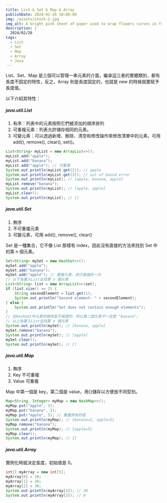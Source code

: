 ```yaml
---
title: List & Set & Map & Array
publishDate: 2024-02-26 10:00:00
img: /assets/stock-2.jpg
img_alt: A bright pink sheet of paper used to wrap flowers curves in front of rich blue background
description: |
  2024/02/26
tags:
  - List
  - Set
  - Map
  - Array
  - Java
---
```


List、Set、Map 是三個可以管理一串元素的介面，繼承這三者的實體類別，都有長度不固定的特性，反之，Array 則是長度固定的，也就是 new 的時候就要賦予長度值。

以下介紹其特性：

##### java.util.List

1. 有序：列表中的元素按照它們被添加的順序排列
2. 可重複元素：列表允許儲存相同的元素。
3. 可變元素：可以透過新增、刪除、清空和修改操作來修改清單中的元素。可用 add(), remove(), clear(), set()。

```java
List<String> myList = new ArrayList<>();
myList.add("apple");
myList.add("banana");
myList.add("apple"); // 可重複
System.out.println(myList.get(2)); // apple
System.out.println(myList.get(3)); // out of bound error
System.out.println(myList); // [apple, banana, apple]
myList.remove("banana");
System.out.println(myList); // [apple, apple]
myList.clear();
System.out.println(myList); // []
```

##### java.util.Set

1. 無序
2. 不可重複元素
3. 可變元素，可用 add(), remove(), clear()

Set 是一種集合，它不像 List 那樣有 index，因此沒有直接的方法來找到 Set 中的第 n 個元素。

```java
Set<String> mySet = new HashSet<>();
mySet.add("apple");
mySet.add("banana");
mySet.add("apple"); // 重複元素，但只會儲存一次
// 以下為塞入List去找第 n 個元素
List<String> list = new ArrayList<>(set);
if (list.size() >= 2) {
    String secondElement = list.get(1);
    System.out.println("Second element: " + secondElement);
} else {
    System.out.println("Set does not contain enough elements");
}
// 在HashSet中元素的順序是不保證的，所以第二個元素不一定是 "banana"。
// 以上為塞入List去找第 n 個元素
System.out.println(mySet); // [banana, apple]
mySet.remove("banana");
System.out.println(mySet); // [apple]
mySet.clear();
System.out.println(mySet); // []
```

##### java.util.Map

1. 無序
2. Key 不可重複
3. Value 可重複

Map 中第一個是 key，第二個是 value，用{}儲存以方便放不同型別。

```java
Map<String, Integer> myMap = new HashMap<>();
myMap.put("apple", 3);
myMap.put("banana", 2);
myMap.put("apple", 5); // 覆蓋原有的值
System.out.println(myMap); // {banana=2, apple=5}
myMap.remove("banana");
System.out.println(myMap); // {apple=5}
myMap.clear();
System.out.println(myMap); // {}
```

##### java.util.Array

實例化時就決定長度，初始值是 0。

```java
int[] myArray = new int[5];
myArray[0] = 10;
myArray[1] = 20;
myArray[2] = 30;
System.out.println(myArray[2]); // 30
System.out.println(myArray[3]); // 0
```
